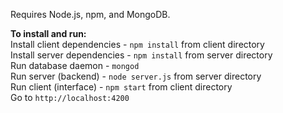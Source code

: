 Requires Node.js, npm, and MongoDB. <br/>

**To install and run:** <br/>
Install client dependencies - ```npm install``` from client directory <br/>
Install server dependencies - ```npm install``` from server directory <br/>
Run database daemon - ```mongod```<br/>
Run server (backend) - ```node server.js``` from server directory <br/>
Run client (interface) - ```npm start``` from client directory <br/>
Go to `http://localhost:4200`
